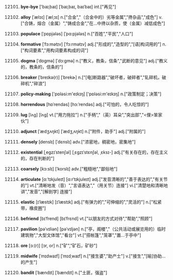 12101. **bye-bye**
['baɪˌbaɪ]  [ˈbaɪˌbaɪ, baɪˈbaɪ]
int.["再见"]  

12102. **alloy**
[ˈælɔɪ]  [ˈælˌɔɪ]
n.["合金","（合金中的）劣等金属","搀杂品","成色"]  v.["合铸，熔合（金属）","铸成合金","在…中搀以杂质，使（金属）减低成色"]  

12103. **populace**
[ˈpɒpjələs]  [ˈpɑ:pjələs]
n.["百姓","平民","人口"]  

12104. **formative**
[ˈfɔ:mətɪv]  [ˈfɔ:rmətɪv]
adj.["形成的","造型的","[语]构词用的"]  n.["构词要素","用构词要素构成的词"]  

12105. **dogma**
[ˈdɒgmə]  [ˈdɔ:gmə]
n.["教义，教条，信条","武断的意见"]  adj.["教义的，教条的，信条的"]  

12106. **breaker**
[ˈbreɪkə(r)]  [ˈbrekɚ]
n.["[电]断路器","破坏者，破碎者","轧碎机，破碎机","碎浪"]  

12107. **policy-making**
['pɒləsi:m'eɪkɪŋ]  ['pɒləsi:m'eɪkɪŋ]
n.["政策制定；决策"]  

12108. **horrendous**
[hɒˈrendəs]  [hɔ:ˈrendəs]
adj.["可怕的，令人吃惊的"]  

12109. **lug**
[lʌg]  [lʌɡ]
vt.["用力拖拉"]  n.["手柄","（英）耳朵","突出部","<俚>笨家伙"]  

12110. **adjunct**
[ˈædʒʌŋkt]  [ˈædʒˌʌŋkt]
n.["附件，助手"]  adj.["附属的"]  

12111. **densely**
[denslɪ]  [ˈdɛnslɪ]
adv.["浓密地，稠密地，密集地"]  

12112. **existential**
[ˌegzɪˈstenʃəl]  [ˌɛɡzɪˈstɛnʃəl, ˌɛksɪ-]
adj.["有关存在的，存在主义的，存在判断的"]  

12113. **coarsely**
[kɔ:slɪ]  [ˈkorslɪ]
adv.["粗糙地","鄙俗地"]  

12114. **articulate**
[ɑ:ˈtɪkjuleɪt]  [ɑ:rˈtɪkjuleɪt]
adj.["发音清晰的","善于表达的","有关节的"]  vt.["清晰地发（音）","言语表达","（用关节）连接"]  vi.["清楚地和清晰地讲","发音","[解剖学] 连接"]  

12115. **elastic**
[ɪˈlæstɪk]  [ɪˈlæstɪk]
adj.["有弹力的","可伸缩的","灵活的"]  n.["松紧带，橡皮圈"]  

12116. **befriend**
[bɪˈfrend]  [bɪˈfrɛnd]
vt.["以朋友的方式对待","帮助","照顾"]  

12117. **pavilion**
[pəˈvɪliən]  [pəˈvɪljən]
n.["亭，阁楼","（公共活动或展览用的）临时建筑物","大型文体馆","看台"]  vt.["搭帐篷","笼罩","置…于亭中"]  

12118. **ore**
[ɔ:(r)]  [ɔr, or]
n.["矿","矿石，矿砂"]  

12119. **midwife**
[ˈmɪdwaɪf]  [ˈmɪdˌwaɪf]
n.["接生婆","助产士"]  v.["接生","[喻]协助…的产生"]  

12120. **bandit**
[ˈbændɪt]  [ˈbændɪt]
n.["土匪，强盗"]  

